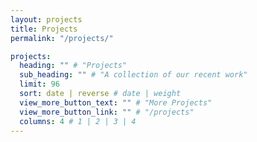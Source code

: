 ```yaml
---
layout: projects
title: Projects
permalink: "/projects/"

projects:
  heading: "" # "Projects"
  sub_heading: "" # "A collection of our recent work"
  limit: 96
  sort: date | reverse # date | weight
  view_more_button_text: "" # "More Projects"
  view_more_button_link: "" # "/projects"
  columns: 4 # 1 | 2 | 3 | 4
---
```


